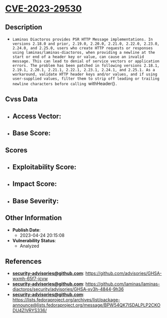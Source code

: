 
# [CVE-2023-29530](https://cve.mitre.org/cgi-bin/cvename.cgi?name=CVE-2023-29530)

## Description

- `Laminas Diactoros provides PSR HTTP Message implementations. In versions 2.18.0 and prior, 2.19.0, 2.20.0, 2.21.0, 2.22.0, 2.23.0, 2.24.0, and 2.25.0, users who create HTTP requests or responses using laminas/laminas-diactoros, when providing a newline at the start or end of a header key or value, can cause an invalid message. This can lead to denial of service vectors or application errors. The problem has been patched in following versions 2.18.1, 2.19.1, 2.20.1, 2.21.1, 2.22.1, 2.23.1, 2.24.1, and 2.25.1. As a workaround, validate HTTP header keys and/or values, and if using user-supplied values, filter them to strip off leading or trailing newline characters before calling `withHeader()`.`

## Cvss Data

- **Access Vector**:
  - 
- **Base Score**:
  - 

## Scores

- **Exploitability Score**:
  - 
- **Impact Score**:
  - 
- **Base Severity**:
  - 

## Other Information

- **Publish Date**:
  - 2023-04-24 20:15:08
- **Vulnerability Status**:
  - Analyzed

## References

- **security-advisories@github.com**: https://github.com/advisories/GHSA-wxmh-65f7-jcvw
- **security-advisories@github.com**: https://github.com/laminas/laminas-diactoros/security/advisories/GHSA-xv3h-4844-9h36
- **security-advisories@github.com**: https://lists.fedoraproject.org/archives/list/package-announce@lists.fedoraproject.org/message/BPW54QK7ISDALPLP2CKODU4ZIVRYS336/
